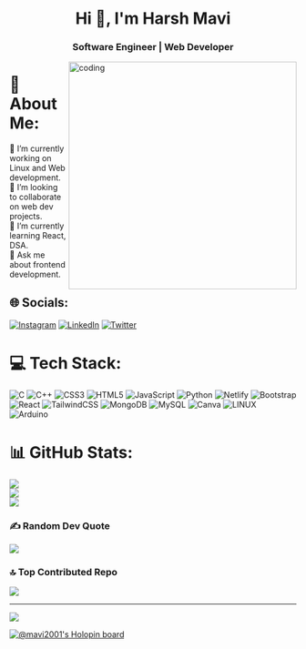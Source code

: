 <h1 align="center">Hi 👋, I'm Harsh Mavi</h1>
<h3 align="center">Software Engineer | Web Developer</h3>

<p align="left">  </p>
<img align="right"alt="coding"width="400" src="https://user-images.githubusercontent.com/55389276/140866485-8fb1c876-9a8f-4d6a-98dc-08c4981eaf70.gif">


# 💫 About Me:
🔭 I’m currently working on Linux and Web development.<br>👯 I’m looking to collaborate on web dev projects.<br>🌱 I’m currently learning React, DSA.<br>💬 Ask me about frontend development.


## 🌐 Socials:
[![Instagram](https://img.shields.io/badge/Instagram-%23E4405F.svg?logo=Instagram&logoColor=white)](https://instagram.com/mavi_harsh77) [![LinkedIn](https://img.shields.io/badge/LinkedIn-%230077B5.svg?logo=linkedin&logoColor=white)](https://linkedin.com/in/mavians2001) [![Twitter](https://img.shields.io/badge/Twitter-%231DA1F2.svg?logo=Twitter&logoColor=white)](https://twitter.com/hm_mavians) 

# 💻 Tech Stack:
![C](https://img.shields.io/badge/c-%2300599C.svg?style=for-the-badge&logo=c&logoColor=white) ![C++](https://img.shields.io/badge/c++-%2300599C.svg?style=for-the-badge&logo=c%2B%2B&logoColor=white) ![CSS3](https://img.shields.io/badge/css3-%231572B6.svg?style=for-the-badge&logo=css3&logoColor=white) ![HTML5](https://img.shields.io/badge/html5-%23E34F26.svg?style=for-the-badge&logo=html5&logoColor=white) ![JavaScript](https://img.shields.io/badge/javascript-%23323330.svg?style=for-the-badge&logo=javascript&logoColor=%23F7DF1E) ![Python](https://img.shields.io/badge/python-3670A0?style=for-the-badge&logo=python&logoColor=ffdd54) ![Netlify](https://img.shields.io/badge/netlify-%23000000.svg?style=for-the-badge&logo=netlify&logoColor=#00C7B7) ![Bootstrap](https://img.shields.io/badge/bootstrap-%23563D7C.svg?style=for-the-badge&logo=bootstrap&logoColor=white) ![React](https://img.shields.io/badge/react-%2320232a.svg?style=for-the-badge&logo=react&logoColor=%2361DAFB) ![TailwindCSS](https://img.shields.io/badge/tailwindcss-%2338B2AC.svg?style=for-the-badge&logo=tailwind-css&logoColor=white) ![MongoDB](https://img.shields.io/badge/MongoDB-%234ea94b.svg?style=for-the-badge&logo=mongodb&logoColor=white) ![MySQL](https://img.shields.io/badge/mysql-%2300f.svg?style=for-the-badge&logo=mysql&logoColor=white) ![Canva](https://img.shields.io/badge/Canva-%2300C4CC.svg?style=for-the-badge&logo=Canva&logoColor=white) ![LINUX](https://img.shields.io/badge/Linux-FCC624?style=for-the-badge&logo=linux&logoColor=black) ![Arduino](https://img.shields.io/badge/-Arduino-00979D?style=for-the-badge&logo=Arduino&logoColor=white)
# 📊 GitHub Stats:
![](https://github-readme-stats.vercel.app/api?username=Mavi2001&theme=radical&hide_border=false&include_all_commits=false&count_private=false)<br/>
![](https://github-readme-streak-stats.herokuapp.com/?user=Mavi2001&theme=radical&hide_border=false)<br/>
![](https://github-readme-stats.vercel.app/api/top-langs/?username=Mavi2001&theme=radical&hide_border=false&include_all_commits=false&count_private=false&layout=compact)

### ✍️ Random Dev Quote
![](https://quotes-github-readme.vercel.app/api?type=horizontal&theme=radical)

### 🔝 Top Contributed Repo
![](https://github-contributor-stats.vercel.app/api?username=Mavi2001&limit=5&theme=dark&combine_all_yearly_contributions=true)

---
[![](https://visitcount.itsvg.in/api?id=Mavi2001&icon=0&color=0)](https://visitcount.itsvg.in)

<!-- Proudly created with GPRM ( https://gprm.itsvg.in ) -->








[![@mavi2001's Holopin board](https://holopin.me/mavi2001)](https://holopin.io/@mavi2001)
